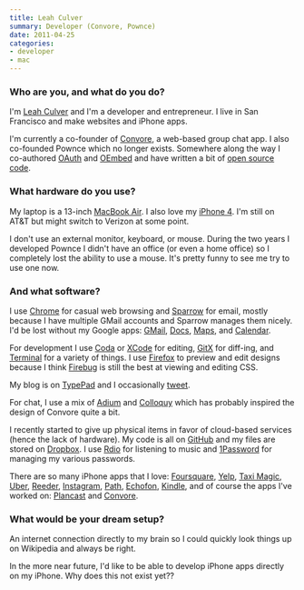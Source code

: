 ```yaml
---
title: Leah Culver
summary: Developer (Convore, Pownce)
date: 2011-04-25
categories:
- developer
- mac
---
```


### Who are you, and what do you do?

I'm [Leah Culver](http://leahculver.com/ "Leah's website.") and I'm a developer and entrepreneur. I live in San Francisco and make websites and iPhone apps.

I'm currently a co-founder of [Convore][], a web-based group chat app. I also co-founded Pownce which no longer exists. Somewhere along the way I co-authored [OAuth](http://oauth.net/ "An authentication system for websites.") and [OEmbed](http://www.oembed.com/ "A standard for embedding URLs on third-party sites.") and have written a bit of [open source code](https://github.com/leah "Leah's code on GitHub.").

### What hardware do you use?

My laptop is a 13-inch [MacBook Air][macbook-air]. I also love my [iPhone 4][iphone-4]. I'm still on AT&T but might switch to Verizon at some point.

I don't use an external monitor, keyboard, or mouse. During the two years I developed Pownce I didn't have an office (or even a home office) so I completely lost the ability to use a mouse. It's pretty funny to see me try to use one now.

### And what software?

I use [Chrome][] for casual web browsing and [Sparrow][] for email, mostly because I have multiple GMail accounts and Sparrow manages them nicely. I'd be lost without my Google apps: [GMail][], [Docs][google-docs], [Maps][google-maps], and [Calendar][google-calendar].
 
For development I use [Coda][] or [XCode][] for editing, [GitX][] for diff-ing, and [Terminal][] for a variety of things. I use [Firefox][] to preview and edit designs because I think [Firebug][] is still the best at viewing and editing CSS.

My blog is on [TypePad][] and I occasionally [tweet](https://twitter.com/leahculver "Leah's Twitter account.").

For chat, I use a mix of [Adium][] and [Colloquy][] which has probably inspired the design of Convore quite a bit.

I recently started to give up physical items in favor of cloud-based services (hence the lack of hardware). My code is all on [GitHub][] and my files are stored on [Dropbox][]. I use [Rdio][] for listening to music and [1Password][] for managing my various passwords. 

There are so many iPhone apps that I love: [Foursquare][foursquare-ios], [Yelp][yelp-ios], [Taxi Magic][taxi-magic-ios], [Uber][uber-ios], [Reeder][reeder-ios], [Instagram][instagram-ios], [Path][path-ios], [Echofon][echofon-ios], [Kindle][kindle-ios], and of course the apps I've worked on: [Plancast][plancast-ios] and [Convore][convore-ios].

### What would be your dream setup?

An internet connection directly to my brain so I could quickly look things up on Wikipedia and always be right.

In the more near future, I'd like to be able to develop iPhone apps directly on my iPhone. Why does this not exist yet??

[1password]: https://1password.com "Password management software for Mac OS X."
[adium]: https://en.wikipedia.org/wiki/Adium "A multi-protocol chat application for the Mac."
[chrome]: https://www.google.com/intl/en/chrome/ "A WebKit-based browser, where each tab runs in its own thread."
[coda]: https://panic.com/coda/ "A single-window HTML/web tool for the Mac."
[colloquy]: https://colloquy.app/ "An IRC client for the Mac."
[convore-ios]: https://apps.apple.com/us/app/convore/id424470699 "An iOS client for the group chat service."
[convore]: https://en.wikipedia.org/wiki/Convore "A web service for group conversations."
[dropbox]: https://www.dropbox.com/ "Online syncing and storage."
[echofon-ios]: http://web.archive.org/web/20230120201805/https://apps.apple.com/us/app/echofon-for-twitter/id286756410 "A Twitter client for iOS."
[firebug]: https://getfirebug.com/ "A Firefox addon for web development."
[firefox]: https://www.mozilla.org/en-US/firefox/new/ "A cross-platform open-source web browser."
[foursquare-ios]: https://apps.apple.com/us/app/foursquare/id306934924 "An iPhone client for the social location game."
[github]: https://github.com/ "A Git code repository service."
[gitx]: https://gitx.frim.nl/ "A git GUI for Mac OS X."
[gmail]: https://en.wikipedia.org/wiki/Gmail "Web-based email."
[google-calendar]: https://en.wikipedia.org/wiki/Google_Calendar "A web-based calendar client."
[google-docs]: https://en.wikipedia.org/wiki/Google_Docs "A web-based office suite."
[google-maps]: https://www.google.com/maps/ "Web-based map tools."
[instagram-ios]: https://apps.apple.com/us/app/instagram/id389801252 "A photo taking/sharing app."
[iphone-4]: https://en.wikipedia.org/wiki/IPhone_4 "A smartphone."
[kindle-ios]: https://apps.apple.com/gb/app/kindle/id302584613 "An iPhone app for accessing Kindle content from Amazon."
[macbook-air]: https://www.apple.com/macbook-air/ "A very thin laptop."
[path-ios]: https://apps.apple.com/us/app/path/id403639508 "An iOS app for sharing photos with a small group of friends."
[plancast-ios]: https://apps.apple.com/us/app/plancast/id360854454 "An iOS app for sharing your events with friends."
[rdio]: http://web.archive.org/web/20151209115835/http://www.rdio.com:80/home/en-us/ "A music streaming service."
[reeder-ios]: https://reederapp.com "A Google Reader client for iOS."
[sparrow]: http://www.gmail.com/intl/en/mail/help/sparrow.html "A mail client for the Mac with a funky UI."
[taxi-magic-ios]: https://apps.apple.com/us/app/taxi-magic/id299226386 "A taxi booking app for iOS."
[terminal]: https://en.wikipedia.org/wiki/Terminal_(OS_X) "A console application included with Mac OS X."
[typepad]: http://web.archive.org/web/20231001050514/https://www.typepad.com/ "A weblog system."
[uber-ios]: https://apps.apple.com/us/app/uber/id368677368 "A premiere taxi booking app for iOS."
[xcode]: https://en.wikipedia.org/wiki/Xcode "An IDE for Mac developers."
[yelp-ios]: https://apps.apple.com/app/yelp/id284910350 "An iPhone app for accessing Yelp reviews."
